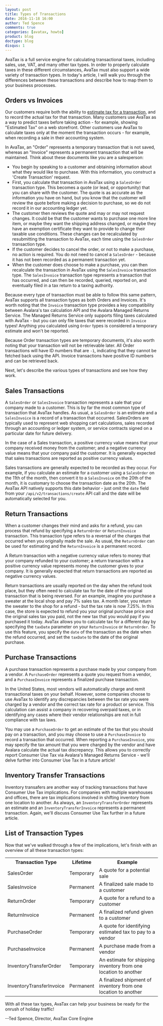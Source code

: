 ```yaml
---
layout: post
title: Types of Transactions
date: 2016-11-18 16:00
author: Ted Spence
comments: true
categories: [avatax, howto]
product: blog
doctype: blog
disqus: 1
---
```


AvaTax is a full service engine for calculating transactional taxes, including sales, use, VAT, and many other tax types.  In order to properly calculate taxes in these different circumstances, AvaTax must also support a wide variety of transaction types.  In today's article, I will walk you through the differences between these transactions and describe how to map them to your business processes.

<h2>Orders vs Invoices</h2>

Our customers require both the ability to <a href="/blog/2016/11/04/estimating-tax-with-rest-v2/">estimate tax for a transaction</a>, and to record the actual tax for that transaction.  Many customers use AvaTax as a way to predict taxes before taking action - for example, showing "Estimated Tax" on a web storefront.  Other customers use AvaTax to calculate taxes only at the moment the transaction occurs - for example, when recording a sale in their accounting system.

In AvaTax, an "Order" represents a temporary transaction that is not saved, whereas an "Invoice" represents a permanent transaction that will be maintained.  Think about these documents like you are a salesperson:

<ul class="normal">
	<li>You begin by speaking to a customer and obtaining information about what they would like to purchase.  With this information, you construct a 'Create Transaction' request.</li>
	<li>First, you calculate that transaction in AvaTax using a <code class="highlighter-rouge">SalesOrder</code> transaction type.  This becomes a quote (or lead, or opportunity) that you can share with the customer.  The quote is as accurate as the information you have on hand, but you know that the customer will review the quote before making a decision to purchase, so we do not record it in our accounting ledger yet.</li>
	<li>The customer then reviews the quote and may or may not request changes.  It could be that the customer wants to purchase one more line item, or maybe they want the shipping address changed, or maybe they have an exemption certificate they want to provide to change their taxable use conditions.  These changes can be recalculated by resubmitting the transaction to AvaTax, each time using the <code class="highlighter-rouge">SalesOrder</code> transaction type.</li>
	<li>If the customer decides to cancel the order, or not to make a purchase, no action is required.  You do not need to cancel a <code class="highlighter-rouge">SalesOrder</code> - because it has not been recorded as a permanent transaction yet.</li>
	<li>When the customer does choose to make a purchase, you can then recalculate the transaction in AvaTax using the <code class="highlighter-rouge">SalesInvoice</code> transaction type.  The <code class="highlighter-rouge">SalesInvoice</code> transaction type represents a transaction that has occurred, and can then be recorded, queried, reported on, and eventually filed in a tax return to a taxing authority.</li>
</ul>

Because every type of transaction must be able to follow this same pattern, AvaTax supports all transaction types as both Orders and Invoices.  It's worth noting that the `Invoice` transaction type provides a key compatibility between Avalara's tax calculation API and the Avalara Managed Returns Service.  The Managed Returns Service only supports filing taxes calculated with AvaTax - but you can only file taxes that were recorded in `Invoice` types!  Anything you calculated using `Order` types is considered a temporary estimate and won't be reported.

Because Order transaction types are temporary documents, it's also worth noting that your transaction will not be retrievable later.  All Order transactions will have ID numbers that are `-1`, indicating that they cannot be fetched back using the API.  Invoice transactions have positive ID numbers and can be retrieved back.

Next, let's describe the various types of transactions and see how they work.

<h2>Sales Transactions</h2>

A `SalesOrder` or `SalesInvoice` transaction represents a sale that your company made to a customer.  This is by far the most common type of transaction that AvaTax handles.  As usual, a `SalesOrder` is an estimate and a `SalesInvoice` is a record of a transaction that occurred.  SalesOrders are typically used to represent web shopping cart calculations, sales recorded through an accounting or ledger system, or service contracts signed on a particular date for future delivery.

In the case of a Sales transaction, a positive currency value means that your company received money from the customer; and a negative currency value means that your company paid the customer.  It is generally expected that sales transactions are reported as positive currency values.

Sales transactions are generally expected to be recorded as they occur.  For example, if you calculate an estimate for a customer using a `SalesOrder` on the 11th of the month, then convert it to a `SalesInvoice` on the 20th of the month, it is customary to choose the transaction date as the 20th.  The AvaTax API natively supports this date behavior - just omit the `date` field from your `/api/v2/transactions/create` API call and the date will be automatically selected for you.

<h2>Return Transactions</h2>

When a customer changes their mind and asks for a refund, you can process that refund by specifying a `ReturnOrder` or `ReturnInvoice` transaction.  This transaction type refers to a reversal of the charges that occurred when you originally made the sale.  As usual, the `ReturnOrder` can be used for estimating and the `ReturnInvoice` is a permanent record.

A Return transaction with a negative currency value refers to money that your company refunded to your customer; a return transaction with a positive currency value represents money the customer gives to your company.  It is generally expected that return transactions are reported as negative currency values.

Return transactions are usually reported on the day when the refund took place, but they often need to calculate tax for the date of the original transaction that is being reversed.  For an example, imagine you purchase a sweater at the local shop and pay 7% sales tax.  A month later, you return the sweater to the shop for a refund - but the tax rate is now 7.25%.  In this case, the store is expected to refund you your original purchase price and the original sales tax you paid, not the new tax that you would pay if you purchased it today.  AvaTax allows you to calculate tax for a different day by specifying the `taxDate` parameter on your `ReturnInvoice` or `ReturnOrder`.  To use this feature, you specify the `date` of the transaction as the date when the refund occurred, and set the `taxDate` to the date of the original purchase.

<h2>Purchase Transactions</h2>

A purchase transaction represents a purchase made by your company from a vendor.  A `PurchaseOrder` represents a quote you request from a vendor, and a `PurchaseInvoice` represents a finalized purchase transaction.

In the United States, most vendors will automatically charge and remit transactional taxes on your behalf.  However, some companies choose to use AvaTax to identify any discrepancies between the tax rate you were charged by a vendor and the correct tax rate for a product or service.  This calculation can assist a company in recovering overpaid taxes, or in identifying any cases where their vendor relationships are not in full compliance with tax laws.

You may use a `PurchaseOrder` to get an estimate of the tax that you should pay on a transaction, and you may choose to use a `PurchaseInvoice` to record a transaction that occurred.  When reporting a `PurchaseInvoice`, you may specify the tax amount that you were charged by the vendor and have Avalara calculate the actual tax discrepancy.  This allows you to correctly report Consumer Use Tax via Avalara's Managed Returns Service - we'll delve further into Consumer Use Tax in a future article!

<h2>Inventory Transfer Transactions</h2>

Inventory transafers are another way of tracking transactions that have Consumer Use Tax implications.  For companies with multiple warehouses and offices, there are tax implications involved in shifting inventory from one location to another.  As always, an `InventoryTransferOrder` represents an estimate and an `InventoryTransferInvoice` represents a permanent transaction.  Again, we'll discuss Consumer Use Tax further in a future article.

<h2>List of Transaction Types</h2>

Now that we've walked through a few of the implications, let's finish with an overview of all these transaction types:

<div class="mobile-table">
	<table class="styled-table">
		<tr>
			<th>Transaction Type</th>
			<th>Lifetime</th>
			<th>Example</th>
		</tr>
		<tr>
			<td>SalesOrder</td>
			<td>Temporary</td>
			<td>A quote for a potential sale</td>
		</tr>
		<tr>
			<td>SalesInvoice</td>
			<td>Permanent</td>
			<td>A finalized sale made to a customer</td>
		</tr>
		<tr>
			<td>ReturnOrder</td>
			<td>Temporary</td>
			<td>A quote for a refund to a customer</td>
		</tr>
		<tr>
			<td>ReturnInvoice</td>
			<td>Permanent</td>
			<td>A finalized refund given to a customer</td>
		</tr>
		<tr>
			<td>PurchaseOrder</td>
			<td>Temporary</td>
			<td>A quote for identifying estimated tax to pay to a vendor</td>
		</tr>
		<tr>
			<td>PurchaseInvoice</td>
			<td>Permanent</td>
			<td>A purchase made from a vendor</td>
		</tr>
		<tr>
			<td>InventoryTransferOrder</td>
			<td>Temporary</td>
			<td>An estimate for shipping inventory from one location to another</td>
		</tr>
		<tr>
			<td>InventoryTransferInvoice</td>
			<td>Permanent</td>
			<td>A finalized shipment of inventory from one location to another</td>
		</tr>
	</table>
</div>

With all these tax types, AvaTax can help your business be ready for the onrush of holiday traffic!

--Ted Spence, Director, AvaTax Core Engine
